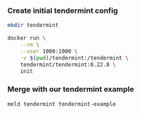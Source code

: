 ### Create initial tendermint config
```bash
mkdir tendermint

docker run \
    --rm \
    --user 1000:1000 \
    -v $(pwd)/tendermint:/tendermint \
    tendermint/tendermint:0.22.8 \
    init
```

### Merge with our tendermint example
```bash
meld tendermint tendermint-example
```
